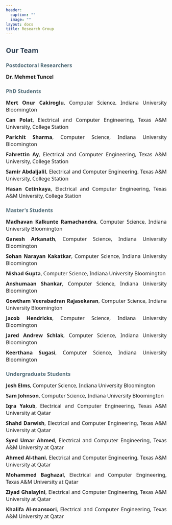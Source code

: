 ```yaml
---
header:
  caption: ""
  image: ""
layout: docs
title: Research Group
---
```


<style>
body {
  text-align: justify;
  font-family: 'Segoe UI', Tahoma, Geneva, Verdana, sans-serif;
}
h2 {
  color: #2E4053;
}
h3 {
  color: #546E7A;
  margin-bottom: 0.5em;
}
ul {
  list-style-type: none;
  padding: 0;
}
li {
  margin-bottom: 10px;
  font-size: 16px;
}
</style>

## Our Team

### Postdoctoral Researchers
- **Dr. Mehmet Tuncel**

### PhD Students
<ul>
  <li><strong>Mert Onur Cakiroglu</strong>, Computer Science, Indiana University Bloomington</li>
  <li><strong>Can Polat</strong>, Electrical and Computer Engineering, Texas A&M University, College Station</li>
  <li><strong>Parichit Sharma</strong>, Computer Science, Indiana University Bloomington</li>
  <li><strong>Fahrettin Ay</strong>, Electrical and Computer Engineering, Texas A&M University, College Station</li>
  <li><strong>Samir Abdaljalil</strong>, Electrical and Computer Engineering, Texas A&M University, College Station</li>
  <li><strong>Hasan Cetinkaya</strong>, Electrical and Computer Engineering, Texas A&M University, College Station</li>
</ul>

### Master's Students
<ul>
  <li><strong>Madhavan Kalkunte Ramachandra</strong>, Computer Science, Indiana University Bloomington</li>
  <li><strong>Ganesh Arkanath</strong>, Computer Science, Indiana University Bloomington</li>
  <li><strong>Sohan Narayan Kakatkar</strong>, Computer Science, Indiana University Bloomington</li>
  <li><strong>Nishad Gupta</strong>, Computer Science, Indiana University Bloomington</li>
  <li><strong>Anshumaan Shankar</strong>, Computer Science, Indiana University Bloomington</li>
  <li><strong>Gowtham Veerabadran Rajasekaran</strong>, Computer Science, Indiana University Bloomington</li>
  <li><strong>Jacob Hendricks</strong>, Computer Science, Indiana University Bloomington</li>
  <li><strong>Jared Andrew Schlak</strong>, Computer Science, Indiana University Bloomington</li>
  <li><strong>Keerthana Sugasi</strong>, Computer Science, Indiana University Bloomington</li>
</ul>

### Undergraduate Students
<ul>
  <li><strong>Josh Elms</strong>, Computer Science, Indiana University Bloomington</li>
  <li><strong>Sam Johnson</strong>, Computer Science, Indiana University Bloomington</li>
  <li><strong>Iqra Yakub</strong>, Electrical and Computer Engineering, Texas A&M University at Qatar</li>
  <li><strong>Shahd Darwish</strong>, Electrical and Computer Engineering, Texas A&M University at Qatar</li>
  <li><strong>Syed Umar Ahmed</strong>, Electrical and Computer Engineering, Texas A&M University at Qatar</li>
  <li><strong>Ahmed Al-thani</strong>, Electrical and Computer Engineering, Texas A&M University at Qatar</li>
    <li><strong>Mohammed Baghazal</strong>, Electrical and Computer Engineering, Texas A&M University at Qatar</li>
 <li><strong>Ziyad Ghalayini</strong>, Electrical and Computer Engineering, Texas A&M University at Qatar</li>
 <li><strong>Khalifa Al-mansoori</strong>, Electrical and Computer Engineering, Texas A&M University at Qatar</li>
</ul>    

